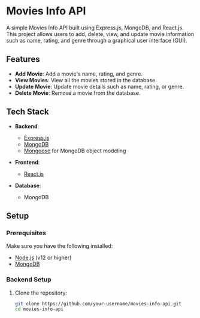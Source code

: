 # Movies Info API

A simple Movies Info API built using Express.js, MongoDB, and React.js. This project allows users to add, delete, view, and update movie information such as name, rating, and genre through a graphical user interface (GUI).

## Features

- **Add Movie**: Add a movie's name, rating, and genre.
- **View Movies**: View all the movies stored in the database.
- **Update Movie**: Update movie details such as name, rating, or genre.
- **Delete Movie**: Remove a movie from the database.

## Tech Stack

- **Backend**: 
  - [Express.js](https://expressjs.com/)
  - [MongoDB](https://www.mongodb.com/)
  - [Mongoose](https://mongoosejs.com/) for MongoDB object modeling
  
- **Frontend**: 
  - [React.js](https://reactjs.org/)
  
- **Database**:
  - MongoDB

## Setup

### Prerequisites

Make sure you have the following installed:

- [Node.js](https://nodejs.org/en/download/) (v12 or higher)
- [MongoDB](https://www.mongodb.com/try/download/community)

### Backend Setup

1. Clone the repository:
   ```bash
   git clone https://github.com/your-username/movies-info-api.git
   cd movies-info-api
